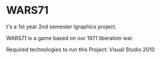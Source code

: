 # WARS71 
t's a 1st year 2nd semester igraphics project.

WARS71 is a game based on our 1971 liberation war.

Required technologies to run this Project:
Visual Studio 2010


